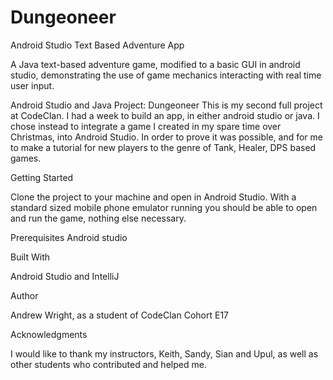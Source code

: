 # Dungeoneer
Android Studio Text Based Adventure App

A Java text-based adventure game, modified to a basic GUI in android studio, demonstrating the use of game mechanics interacting with real time user input.

Android Studio and Java Project: Dungeoneer
This is my second full project at CodeClan. I had a week to build an app, in either android studio or java. I chose instead to integrate a game I created in my spare time over Christmas, into Android Studio. In order to prove it was possible, and for me to make a tutorial for new players to the genre of Tank, Healer, DPS based games.


Getting Started

Clone the project to your machine and open in Android Studio. With a standard sized mobile phone emulator running you should be able to open and run the game, nothing else necessary.

Prerequisites
Android studio

Built With

Android Studio and IntelliJ

Author

Andrew Wright, as a student of CodeClan Cohort E17

Acknowledgments

I would like to thank my instructors, Keith, Sandy, Sian and Upul, as well as other students who contributed and helped me.
